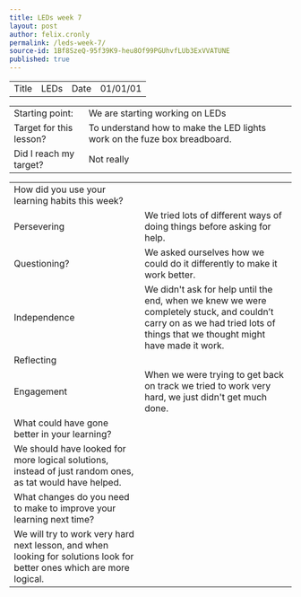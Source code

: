 ```yaml
---
title: LEDs week 7
layout: post
author: felix.cronly
permalink: /leds-week-7/
source-id: 1Bf8SzeQ-95f39K9-heu8Of99PGUhvfLUb3ExVVATUNE
published: true
---
```

<table>
  <tr>
    <td>Title</td>
    <td>LEDs</td>
    <td>Date</td>
    <td>01/01/01</td>
  </tr>
</table>


<table>
  <tr>
    <td>Starting point:</td>
    <td>We are starting working on LEDs</td>
  </tr>
  <tr>
    <td>Target for this lesson?</td>
    <td>To understand how to make the LED lights work on the fuze box breadboard.</td>
  </tr>
  <tr>
    <td>Did I reach my target? </td>
    <td>Not really</td>
  </tr>
</table>


<table>
  <tr>
    <td>How did you use your learning habits this week?</td>
    <td></td>
  </tr>
  <tr>
    <td>Persevering</td>
    <td>We tried lots of different ways of doing things before asking for help.</td>
  </tr>
  <tr>
    <td>Questioning?</td>
    <td>We asked ourselves how we could do it differently to make it work better.</td>
  </tr>
  <tr>
    <td>Independence</td>
    <td>We didn't ask for help until the end, when we knew we were completely stuck, and couldn’t carry on as we had tried lots of things that we thought might have made it work.</td>
  </tr>
  <tr>
    <td>Reflecting</td>
    <td></td>
  </tr>
  <tr>
    <td>Engagement</td>
    <td>When we were trying to get back on track we tried to work very hard, we just didn't get much done.</td>
  </tr>
  <tr>
    <td>What could have gone better in your learning?</td>
    <td></td>
  </tr>
  <tr>
    <td>We should have looked for more logical solutions, instead of just random ones, as tat would have helped.</td>
    <td></td>
  </tr>
  <tr>
    <td>What changes do you need to make to improve your learning next time?</td>
    <td></td>
  </tr>
  <tr>
    <td>We will try to work very hard next lesson, and when looking for solutions look for better ones which are more logical.</td>
    <td></td>
  </tr>
</table>


